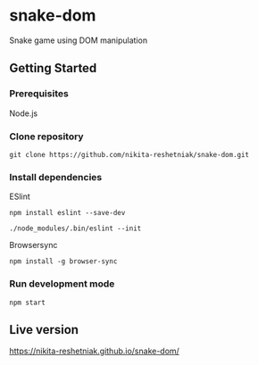 # snake-dom

Snake game using DOM manipulation

## Getting Started

### Prerequisites

Node.js

### Clone repository
```
git clone https://github.com/nikita-reshetniak/snake-dom.git
```

### Install dependencies

ESlint
```
npm install eslint --save-dev
```
```
./node_modules/.bin/eslint --init
```

Browsersync
```
npm install -g browser-sync
```

### Run development mode
```
npm start
```

## Live version 

https://nikita-reshetniak.github.io/snake-dom/
